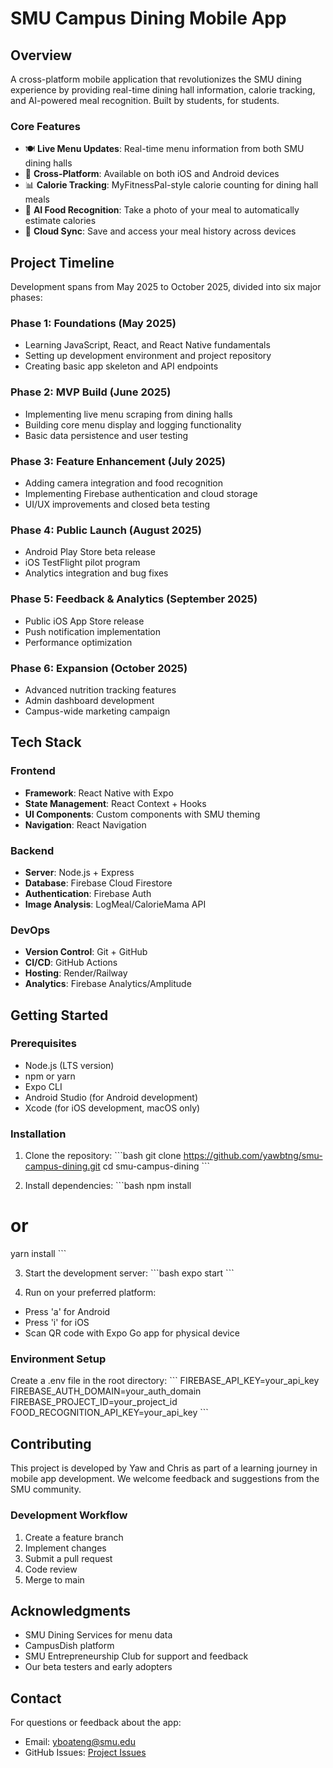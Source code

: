 # SMU Campus Dining Mobile App

## Overview
A cross-platform mobile application that revolutionizes the SMU dining experience by providing real-time dining hall information, calorie tracking, and AI-powered meal recognition. Built by students, for students.

### Core Features
- 🍽️ **Live Menu Updates**: Real-time menu information from both SMU dining halls
- 📱 **Cross-Platform**: Available on both iOS and Android devices
- 📊 **Calorie Tracking**: MyFitnessPal-style calorie counting for dining hall meals
- 📸 **AI Food Recognition**: Take a photo of your meal to automatically estimate calories
- 🔄 **Cloud Sync**: Save and access your meal history across devices

## Project Timeline
Development spans from May 2025 to October 2025, divided into six major phases:

### Phase 1: Foundations (May 2025)
- Learning JavaScript, React, and React Native fundamentals
- Setting up development environment and project repository
- Creating basic app skeleton and API endpoints

### Phase 2: MVP Build (June 2025)
- Implementing live menu scraping from dining halls
- Building core menu display and logging functionality
- Basic data persistence and user testing

### Phase 3: Feature Enhancement (July 2025)
- Adding camera integration and food recognition
- Implementing Firebase authentication and cloud storage
- UI/UX improvements and closed beta testing

### Phase 4: Public Launch (August 2025)
- Android Play Store beta release
- iOS TestFlight pilot program
- Analytics integration and bug fixes

### Phase 5: Feedback & Analytics (September 2025)
- Public iOS App Store release
- Push notification implementation
- Performance optimization

### Phase 6: Expansion (October 2025)
- Advanced nutrition tracking features
- Admin dashboard development
- Campus-wide marketing campaign

## Tech Stack

### Frontend
- **Framework**: React Native with Expo
- **State Management**: React Context + Hooks
- **UI Components**: Custom components with SMU theming
- **Navigation**: React Navigation

### Backend
- **Server**: Node.js + Express
- **Database**: Firebase Cloud Firestore
- **Authentication**: Firebase Auth
- **Image Analysis**: LogMeal/CalorieMama API

### DevOps
- **Version Control**: Git + GitHub
- **CI/CD**: GitHub Actions
- **Hosting**: Render/Railway
- **Analytics**: Firebase Analytics/Amplitude

## Getting Started

### Prerequisites
- Node.js (LTS version)
- npm or yarn
- Expo CLI
- Android Studio (for Android development)
- Xcode (for iOS development, macOS only)

### Installation

1. Clone the repository:
\`\`\`bash
git clone https://github.com/yawbtng/smu-campus-dining.git
cd smu-campus-dining
\`\`\`

2. Install dependencies:
\`\`\`bash
npm install
# or
yarn install
\`\`\`

3. Start the development server:
\`\`\`bash
expo start
\`\`\`

4. Run on your preferred platform:
- Press 'a' for Android
- Press 'i' for iOS
- Scan QR code with Expo Go app for physical device

### Environment Setup

Create a .env file in the root directory:
\`\`\`
FIREBASE_API_KEY=your_api_key
FIREBASE_AUTH_DOMAIN=your_auth_domain
FIREBASE_PROJECT_ID=your_project_id
FOOD_RECOGNITION_API_KEY=your_api_key
\`\`\`

## Contributing

This project is developed by Yaw and Chris as part of a learning journey in mobile app development. We welcome feedback and suggestions from the SMU community.

### Development Workflow
1. Create a feature branch
2. Implement changes
3. Submit a pull request
4. Code review
5. Merge to main



## Acknowledgments

- SMU Dining Services for menu data
- CampusDish platform
- SMU Entrepreneurship Club for support and feedback
- Our beta testers and early adopters

## Contact

For questions or feedback about the app:
- Email: [yboateng@smu.edu](mailto:your-email@smu.edu)
- GitHub Issues: [Project Issues](https://github.com/yawbtng/smu-campus-dining/issues)

